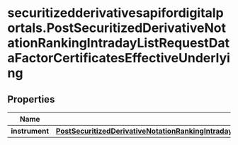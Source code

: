 # securitizedderivativesapifordigitalportals.PostSecuritizedDerivativeNotationRankingIntradayListRequestDataFactorCertificatesEffectiveUnderlying

## Properties

Name | Type | Description | Notes
------------ | ------------- | ------------- | -------------
**instrument** | [**PostSecuritizedDerivativeNotationRankingIntradayListRequestDataFactorCertificatesEffectiveUnderlyingInstrument**](PostSecuritizedDerivativeNotationRankingIntradayListRequestDataFactorCertificatesEffectiveUnderlyingInstrument.md) |  | [optional] 


